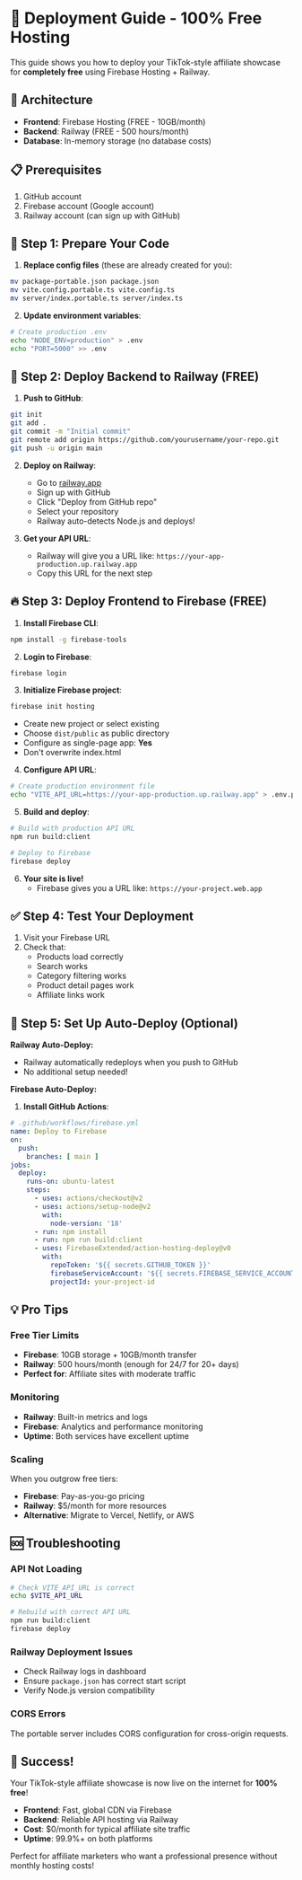 # 🚀 Deployment Guide - 100% Free Hosting

This guide shows you how to deploy your TikTok-style affiliate showcase for **completely free** using Firebase Hosting + Railway.

## 🎯 Architecture

- **Frontend**: Firebase Hosting (FREE - 10GB/month)
- **Backend**: Railway (FREE - 500 hours/month)  
- **Database**: In-memory storage (no database costs)

## 📋 Prerequisites

1. GitHub account
2. Firebase account (Google account)
3. Railway account (can sign up with GitHub)

## 🔧 Step 1: Prepare Your Code

1. **Replace config files** (these are already created for you):
```bash
mv package-portable.json package.json
mv vite.config.portable.ts vite.config.ts  
mv server/index.portable.ts server/index.ts
```

2. **Update environment variables**:
```bash
# Create production .env
echo "NODE_ENV=production" > .env
echo "PORT=5000" >> .env
```

## 🚂 Step 2: Deploy Backend to Railway (FREE)

1. **Push to GitHub**:
```bash
git init
git add .
git commit -m "Initial commit"
git remote add origin https://github.com/yourusername/your-repo.git
git push -u origin main
```

2. **Deploy on Railway**:
   - Go to [railway.app](https://railway.app)
   - Sign up with GitHub
   - Click "Deploy from GitHub repo"
   - Select your repository
   - Railway auto-detects Node.js and deploys!

3. **Get your API URL**:
   - Railway will give you a URL like: `https://your-app-production.up.railway.app`
   - Copy this URL for the next step

## 🔥 Step 3: Deploy Frontend to Firebase (FREE)

1. **Install Firebase CLI**:
```bash
npm install -g firebase-tools
```

2. **Login to Firebase**:
```bash
firebase login
```

3. **Initialize Firebase project**:
```bash
firebase init hosting
```
   - Create new project or select existing
   - Choose `dist/public` as public directory
   - Configure as single-page app: **Yes**
   - Don't overwrite index.html

4. **Configure API URL**:
```bash
# Create production environment file
echo "VITE_API_URL=https://your-app-production.up.railway.app" > .env.production
```

5. **Build and deploy**:
```bash
# Build with production API URL
npm run build:client

# Deploy to Firebase
firebase deploy
```

6. **Your site is live!**
   - Firebase gives you a URL like: `https://your-project.web.app`

## ✅ Step 4: Test Your Deployment

1. Visit your Firebase URL
2. Check that:
   - Products load correctly
   - Search works
   - Category filtering works
   - Product detail pages work
   - Affiliate links work

## 🔄 Step 5: Set Up Auto-Deploy (Optional)

**Railway Auto-Deploy:**
- Railway automatically redeploys when you push to GitHub
- No additional setup needed!

**Firebase Auto-Deploy:**
1. **Install GitHub Actions**:
```yaml
# .github/workflows/firebase.yml
name: Deploy to Firebase
on:
  push:
    branches: [ main ]
jobs:
  deploy:
    runs-on: ubuntu-latest
    steps:
      - uses: actions/checkout@v2
      - uses: actions/setup-node@v2
        with:
          node-version: '18'
      - run: npm install
      - run: npm run build:client
      - uses: FirebaseExtended/action-hosting-deploy@v0
        with:
          repoToken: '${{ secrets.GITHUB_TOKEN }}'
          firebaseServiceAccount: '${{ secrets.FIREBASE_SERVICE_ACCOUNT }}'
          projectId: your-project-id
```

## 💡 Pro Tips

### Free Tier Limits
- **Firebase**: 10GB storage + 10GB/month transfer
- **Railway**: 500 hours/month (enough for 24/7 for 20+ days)  
- **Perfect for**: Affiliate sites with moderate traffic

### Monitoring
- **Railway**: Built-in metrics and logs
- **Firebase**: Analytics and performance monitoring
- **Uptime**: Both services have excellent uptime

### Scaling
When you outgrow free tiers:
- **Firebase**: Pay-as-you-go pricing  
- **Railway**: $5/month for more resources
- **Alternative**: Migrate to Vercel, Netlify, or AWS

## 🆘 Troubleshooting

### API Not Loading
```bash
# Check VITE_API_URL is correct
echo $VITE_API_URL

# Rebuild with correct API URL
npm run build:client
firebase deploy
```

### Railway Deployment Issues
- Check Railway logs in dashboard
- Ensure `package.json` has correct start script
- Verify Node.js version compatibility

### CORS Errors
The portable server includes CORS configuration for cross-origin requests.

## 🎉 Success!

Your TikTok-style affiliate showcase is now live on the internet for **100% free**!

- **Frontend**: Fast, global CDN via Firebase
- **Backend**: Reliable API hosting via Railway  
- **Cost**: $0/month for typical affiliate site traffic
- **Uptime**: 99.9%+ on both platforms

Perfect for affiliate marketers who want a professional presence without monthly hosting costs!